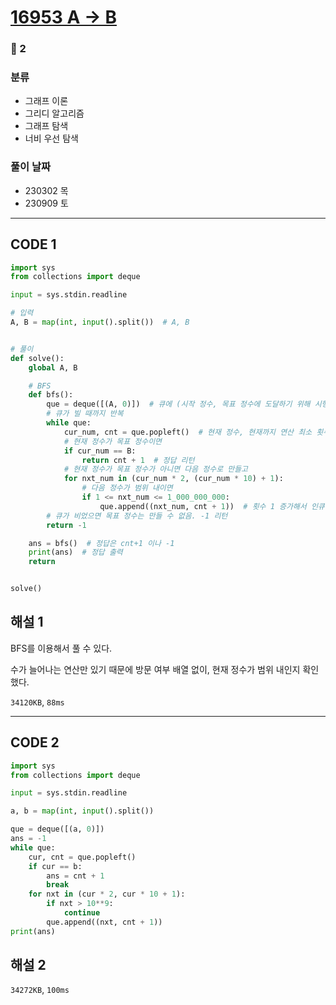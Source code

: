 # [16953 A → B](https://www.acmicpc.net/problem/16953)

### 🥈 2

### 분류

- 그래프 이론
- 그리디 알고리즘
- 그래프 탐색
- 너비 우선 탐색

### 풀이 날짜

- 230302 목
- 230909 토

---

## CODE 1

```python
import sys
from collections import deque

input = sys.stdin.readline

# 입력
A, B = map(int, input().split())  # A, B


# 풀이
def solve():
    global A, B

    # BFS
    def bfs():
        que = deque([(A, 0)])  # 큐에 (시작 정수, 목표 정수에 도달하기 위해 시행한 연산 최소 횟수)로 초기화
        # 큐가 빌 때까지 반복
        while que:
            cur_num, cnt = que.popleft()  # 현재 정수, 현재까지 연산 최소 횟수 디큐
            # 현재 정수가 목표 정수이면
            if cur_num == B:
                return cnt + 1  # 정답 리턴
            # 현재 정수가 목표 정수가 아니면 다음 정수로 만들고
            for nxt_num in (cur_num * 2, (cur_num * 10) + 1):
                # 다음 정수가 범위 내이면
                if 1 <= nxt_num <= 1_000_000_000:
                    que.append((nxt_num, cnt + 1))  # 횟수 1 증가해서 인큐
        # 큐가 비었으면 목표 정수는 만들 수 없음. -1 리턴
        return -1

    ans = bfs()  # 정답은 cnt+1 이나 -1
    print(ans)  # 정답 출력
    return


solve()

```

## 해설 1

BFS를 이용해서 풀 수 있다.

수가 늘어나는 연산만 있기 때문에 방문 여부 배열 없이, 현재 정수가 범위 내인지 확인했다.

`34120KB`, `88ms`

---

## CODE 2

```python
import sys
from collections import deque

input = sys.stdin.readline

a, b = map(int, input().split())

que = deque([(a, 0)])
ans = -1
while que:
    cur, cnt = que.popleft()
    if cur == b:
        ans = cnt + 1
        break
    for nxt in (cur * 2, cur * 10 + 1):
        if nxt > 10**9:
            continue
        que.append((nxt, cnt + 1))
print(ans)
```

## 해설 2

`34272KB`, `100ms`
